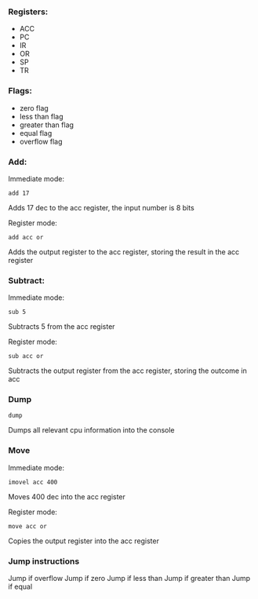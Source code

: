 ### Registers:
* ACC
* PC
* IR
* OR
* SP
* TR

### Flags:
* zero flag
* less than flag
* greater than flag
* equal flag
* overflow flag


### Add:
Immediate mode:
```
add 17
```
Adds 17 dec to the acc register, the input number is 8 bits

Register mode:
```
add acc or
```
Adds the output register to the acc register, storing the result in the acc register

### Subtract:
Immediate mode:
```
sub 5
```
Subtracts 5 from the acc register

Register mode:
```
sub acc or
```
Subtracts the output register from the acc register, storing the outcome in acc

### Dump
```
dump
```
Dumps all relevant cpu information into the console

### Move
Immediate mode:
```
imovel acc 400
```
Moves 400 dec into the acc register

Register mode:
```
move acc or
```
Copies the output register into the acc register
 
### Jump instructions
Jump if overflow
Jump if zero
Jump if less than
Jump if greater than
Jump if equal